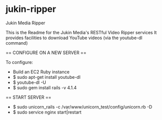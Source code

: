 jukin-ripper
============

Jukin Media Ripper

This is the Readme for the Jukin Media's RESTful Video Ripper services
It provides facilities to download YouTube videos (via the youtube-dl command)


== CONFIGURE ON A NEW SERVER ==

To configure:
 - Build an EC2 Ruby instance
 - $ sudo apt-get install youtube-dl
 - $ youtube-dl -U
 - $ sudo gem install rails -v 4.1.4

== START SERVER ==
 - $ sudo unicorn_rails -c /var/www/unicorn_test/config/unicorn.rb -D
 - $ sudo service nginx start|restart





